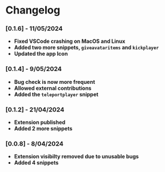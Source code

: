 # Changelog


### [0.1.6] - 11/05/2024
- **Fixed VSCode crashing on MacOS and Linux**
- **Added two more snippets, `giveavataritems` and `kickplayer`**
- **Updated the app Icon**



### [0.1.4] - 9/05/2024

- **Bug check is now more frequent**
- **Allowed external contributions**
- **Added the `teleportplayer` snippet**



### [0.1.2] - 21/04/2024

- **Extension published**
- **Added 2 more snippets**



### [0.0.8] - 8/04/2024

- **Extension visibilty removed due to unusable bugs**
- **Added 4 snippets**
